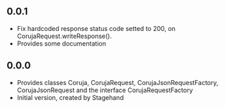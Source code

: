 ## 0.0.1
 - Fix hardcoded response status code setted to 200, on CorujaRequest.writeResponse().
 - Provides some documentation

## 0.0.0

- Provides classes Coruja, CorujaRequest, CorujaJsonRequestFactory, CorujaJsonRequest and the interface CorujaRequestFactory
- Initial version, created by Stagehand
